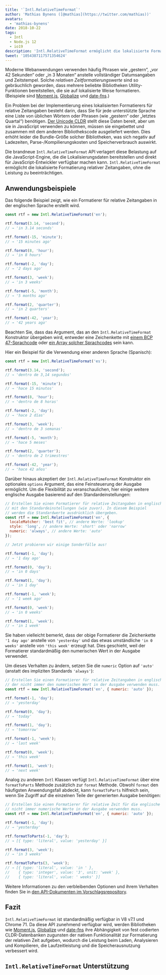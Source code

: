 ```yaml
---
title: '`Intl.RelativeTimeFormat`'
author: 'Mathias Bynens ([@mathias](https://twitter.com/mathias))'
avatars:
  - 'mathias-bynens'
date: 2018-10-22
tags:
  - Intl
  - Node.js 12
  - io19
description: 'Intl.RelativeTimeFormat ermöglicht die lokalisierte Formatierung relativer Zeitangaben, ohne die Leistung zu beeinträchtigen.'
tweet: '1054387117571354624'
---
```

Moderne Webanwendungen verwenden häufig Phrasen wie „gestern“, „vor 42 Sekunden“ oder „in 3 Monaten“ anstelle vollständiger Datumsangaben und Zeitstempel. Solche _relativen Zeitformatierungswerte_ sind so gebräuchlich geworden, dass mehrere beliebte Bibliotheken Utility-Funktionen bereitstellen, die sie auf lokalisierte Weise formatieren. (Beispiele sind [Moment.js](https://momentjs.com/), [Globalize](https://github.com/globalizejs/globalize) und [date-fns](https://date-fns.org/docs/).)

<!--truncate-->
Ein Problem bei der Implementierung eines lokalisierten Formatierers für relative Zeitangaben besteht darin, dass Sie für jede unterstützte Sprache eine Liste von üblichen Wörtern oder Phrasen (wie „gestern“ oder „letztes Quartal“) benötigen. [Der Unicode CLDR](http://cldr.unicode.org/) stellt diese Daten bereit, aber um sie in JavaScript verwenden zu können, müssen sie eingebettet und zusammen mit dem anderen Bibliothekscode ausgeliefert werden. Dies erhöht leider die Bundle-Größe solcher Bibliotheken, was sich negativ auf Ladezeiten, Parse-/Kompilierungskosten und Speicherverbrauch auswirkt.

Die brandneue `Intl.RelativeTimeFormat` API verlagert diese Belastung auf die JavaScript-Engine, die die Lokalisierungsdaten bereitstellen und direkt für JavaScript-Entwickler verfügbar machen kann. `Intl.RelativeTimeFormat` ermöglicht die lokalisierte Formatierung relativer Zeitangaben, ohne die Leistung zu beeinträchtigen.

## Anwendungsbeispiele

Das folgende Beispiel zeigt, wie ein Formatierer für relative Zeitangaben in der englischen Sprache erstellt wird.

```js
const rtf = new Intl.RelativeTimeFormat('en');

rtf.format(3.14, 'second');
// → 'in 3.14 seconds'

rtf.format(-15, 'minute');
// → '15 minutes ago'

rtf.format(8, 'hour');
// → 'in 8 hours'

rtf.format(-2, 'day');
// → '2 days ago'

rtf.format(3, 'week');
// → 'in 3 weeks'

rtf.format(-5, 'month');
// → '5 months ago'

rtf.format(2, 'quarter');
// → 'in 2 quarters'

rtf.format(-42, 'year');
// → '42 years ago'
```

Beachten Sie, dass das Argument, das an den `Intl.RelativeTimeFormat` Konstruktor übergeben wird, entweder eine Zeichenkette mit [einem BCP 47-Sprachcode](https://tools.ietf.org/html/rfc5646) oder [ein Array solcher Sprachcodes](https://developer.mozilla.org/en-US/docs/Web/JavaScript/Reference/Global_Objects/Intl#Locale_identification_and_negotiation) sein kann.

Hier ein Beispiel für die Verwendung einer anderen Sprache (Spanisch):

```js
const rtf = new Intl.RelativeTimeFormat('es');

rtf.format(3.14, 'second');
// → 'dentro de 3,14 segundos'

rtf.format(-15, 'minute');
// → 'hace 15 minutos'

rtf.format(8, 'hour');
// → 'dentro de 8 horas'

rtf.format(-2, 'day');
// → 'hace 2 días'

rtf.format(3, 'week');
// → 'dentro de 3 semanas'

rtf.format(-5, 'month');
// → 'hace 5 meses'

rtf.format(2, 'quarter');
// → 'dentro de 2 trimestres'

rtf.format(-42, 'year');
// → 'hace 42 años'
```

Darüber hinaus akzeptiert der `Intl.RelativeTimeFormat` Konstruktor ein optionales `options` Argument, das eine Feinsteuerung der Ausgabe ermöglicht. Um die Flexibilität zu veranschaulichen, hier einige weitere englische Ausgabe basierend auf den Standardeinstellungen:

```js
// Erstellen Sie einen Formatierer für relative Zeitangaben in englischer Sprache
// mit den Standardeinstellungen (wie zuvor). In diesem Beispiel
// werden die Standardwerte ausdrücklich übergeben.
const rtf = new Intl.RelativeTimeFormat('en', {
  localeMatcher: 'best fit', // andere Werte: 'lookup'
  style: 'long', // andere Werte: 'short' oder 'narrow'
  numeric: 'always', // andere Werte: 'auto'
});

// Jetzt probieren wir einige Sonderfälle aus!

rtf.format(-1, 'day');
// → '1 day ago'

rtf.format(0, 'day');
// → 'in 0 days'

rtf.format(1, 'day');
// → 'in 1 day'

rtf.format(-1, 'week');
// → '1 week ago'

rtf.format(0, 'week');
// → 'in 0 weeks'

rtf.format(1, 'week');
// → 'in 1 week'
```

Sie haben vielleicht bemerkt, dass der obige Formatierer die Zeichenkette `'1 day ago'` anstelle von `'yesterday'` und das etwas umständliche `'in 0 weeks'` anstelle von `'this week'` erzeugt hat. Dies geschieht, weil der Formatierer standardmäßig den numerischen Wert in der Ausgabe verwendet.

Um dieses Verhalten zu ändern, setzen Sie die `numeric` Option auf `'auto'` (anstatt des impliziten Standards `'always'`):

```js
// Erstellen Sie einen Formatierer für relative Zeitangaben in englischer Sprache,
// der nicht immer den numerischen Wert in der Ausgabe verwenden muss.
const rtf = new Intl.RelativeTimeFormat('en', { numeric: 'auto' });

rtf.format(-1, 'day');
// → 'yesterday'

rtf.format(0, 'day');
// → 'today'

rtf.format(1, 'day');
// → 'tomorrow'

rtf.format(-1, 'week');
// → 'last week'

rtf.format(0, 'week');
// → 'this week'

rtf.format(1, 'week');
// → 'next week'
```

Analog zu anderen `Intl` Klassen verfügt `Intl.RelativeTimeFormat` über eine `formatToParts` Methode zusätzlich zur `format` Methode. Obwohl `format` den häufigsten Anwendungsfall abdeckt, kann `formatToParts` hilfreich sein, wenn Sie Zugriff auf die einzelnen Teile der generierten Ausgabe benötigen:

```js
// Erstellen Sie einen Formatierer für relative Zeit für die englische Sprache, der
// nicht immer numerische Werte in der Ausgabe verwenden muss.
const rtf = new Intl.RelativeTimeFormat('en', { numeric: 'auto' });

rtf.format(-1, 'day');
// → 'yesterday'

rtf.formatToParts(-1, 'day');
// → [{ type: 'literal', value: 'yesterday' }]

rtf.format(3, 'week');
// → 'in 3 weeks'

rtf.formatToParts(3, 'week');
// → [{ type: 'literal', value: 'in ' },
//    { type: 'integer', value: '3', unit: 'week' },
//    { type: 'literal', value: ' weeks' }]
```

Weitere Informationen zu den verbleibenden Optionen und ihrem Verhalten finden Sie in [den API-Dokumenten im Vorschlagsrepository](https://github.com/tc39/proposal-intl-relative-time#api).

## Fazit

`Intl.RelativeTimeFormat` ist standardmäßig verfügbar in V8 v7.1 und Chrome 71. Da diese API zunehmend verfügbar wird, werden Bibliotheken wie [Moment.js](https://momentjs.com/), [Globalize](https://github.com/globalizejs/globalize) und [date-fns](https://date-fns.org/docs/) ihre Abhängigkeit von fest codierten CLDR-Datenbanken zugunsten der nativen Funktionalität zur Formatierung der relativen Zeit aufgeben, wodurch die Leistung beim Laden, Analysieren und Kompilieren, die Laufzeitleistung und die Speicherausnutzung verbessert wird.

## `Intl.RelativeTimeFormat` Unterstützung

<feature-support chrome="71 /blog/v8-release-71#javascript-language-features"
                 firefox="65"
                 safari="14"
                 nodejs="12 https://twitter.com/mathias/status/1120700101637353473"
                 babel="no"></feature-support>
